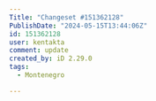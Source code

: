 ```yaml
---
Title: "Changeset #151362128"
PublishDate: "2024-05-15T13:44:06Z"
id: 151362128
user: kentakta
comment: update
created_by: iD 2.29.0
tags:
  - Montenegro

---
```

